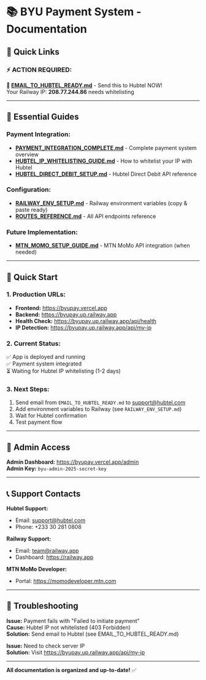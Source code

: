 # 📚 BYU Payment System - Documentation

## 🎯 Quick Links

### ⚡ **ACTION REQUIRED:**
**📧 [EMAIL_TO_HUBTEL_READY.md](./EMAIL_TO_HUBTEL_READY.md)** - Send this to Hubtel NOW!  
Your Railway IP: **208.77.244.86** needs whitelisting

---

## 📖 Essential Guides

### Payment Integration:
- **[PAYMENT_INTEGRATION_COMPLETE.md](./PAYMENT_INTEGRATION_COMPLETE.md)** - Complete payment system overview
- **[HUBTEL_IP_WHITELISTING_GUIDE.md](./HUBTEL_IP_WHITELISTING_GUIDE.md)** - How to whitelist your IP with Hubtel
- **[HUBTEL_DIRECT_DEBIT_SETUP.md](./HUBTEL_DIRECT_DEBIT_SETUP.md)** - Hubtel Direct Debit API reference

### Configuration:
- **[RAILWAY_ENV_SETUP.md](./RAILWAY_ENV_SETUP.md)** - Railway environment variables (copy & paste ready)
- **[ROUTES_REFERENCE.md](./ROUTES_REFERENCE.md)** - All API endpoints reference

### Future Implementation:
- **[MTN_MOMO_SETUP_GUIDE.md](./MTN_MOMO_SETUP.md)** - MTN MoMo API integration (when needed)

---

## 🚀 Quick Start

### 1. Production URLs:
- **Frontend:** https://byupay.vercel.app
- **Backend:** https://byupay.up.railway.app
- **Health Check:** https://byupay.up.railway.app/api/health
- **IP Detection:** https://byupay.up.railway.app/api/my-ip

### 2. Current Status:
✅ App is deployed and running  
✅ Payment system integrated  
⏳ Waiting for Hubtel IP whitelisting (1-2 days)  

### 3. Next Steps:
1. Send email from `EMAIL_TO_HUBTEL_READY.md` to support@hubtel.com
2. Add environment variables to Railway (see `RAILWAY_ENV_SETUP.md`)
3. Wait for Hubtel confirmation
4. Test payment flow

---

## 🎯 Admin Access

**Admin Dashboard:** https://byupay.vercel.app/admin  
**Admin Key:** `byu-admin-2025-secret-key`

---

## 📞 Support Contacts

**Hubtel Support:**
- Email: support@hubtel.com
- Phone: +233 30 281 0808

**Railway Support:**
- Email: team@railway.app
- Dashboard: https://railway.app

**MTN MoMo Developer:**
- Portal: https://momodeveloper.mtn.com

---

## 🔧 Troubleshooting

**Issue:** Payment fails with "Failed to initiate payment"  
**Cause:** Hubtel IP not whitelisted (403 Forbidden)  
**Solution:** Send email to Hubtel (see EMAIL_TO_HUBTEL_READY.md)

**Issue:** Need to check server IP  
**Solution:** Visit https://byupay.up.railway.app/api/my-ip

---

**All documentation is organized and up-to-date!** ✅

